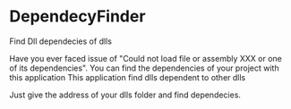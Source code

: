 # DependecyFinder
Find Dll dependecies of dlls

Have you ever faced issue of "Could not load file or assembly XXX or one of its dependencies". 
You can find the dependencies of your project with this application
This application find dlls dependent to other dlls

Just give the address of your dlls folder and find dependecies.
